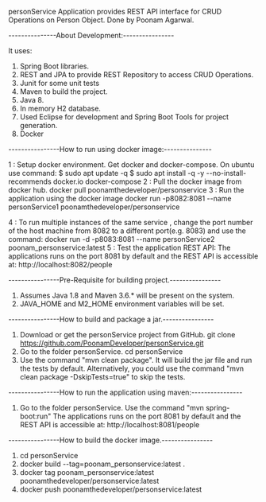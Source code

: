 personService Application provides REST API interface for 
CRUD Operations on Person Object. 
Done by Poonam  Agarwal.


---------------About Development:----------------

It uses:
1. Spring Boot libraries.
2. REST and JPA to provide REST Repository to access CRUD Operations.
3. Junit for some unit tests
4. Maven to build the project.
5. Java 8.
6. In memory H2 database.
7. Used Eclipse for development and Spring Boot Tools for project generation.
8. Docker

----------------How to run using docker image:---------------

1 : Setup docker environment. Get docker and docker-compose.
On ubuntu use command:
   $ sudo apt update -q
   $ sudo apt install -q -y --no-install-recommends docker.io docker-compose
2 : Pull the docker image from docker hub.
    docker pull poonamthedeveloper/personservice
3 : Run the application using the docker image
    docker run -p8082:8081 --name personService1 poonamthedeveloper/personservice

4 : To run multiple instances of the same service ,
change the port number of the host machine from 8082 to a different port(e.g. 8083) and use the command: 
   docker run -d -p8083:8081 --name personService2 poonam_personservice:latest
5 : Test the application REST API:
The applications runs on the port 8081 by default and the REST API is accessible at:
   http://localhost:8082/people


----------------Pre-Requisite for building project.----------------
1. Assumes Java 1.8 and Maven 3.6.* will be present on the system. 
2. JAVA_HOME and M2_HOME environment variables will be set.


----------------How to build and package a jar.----------------
1. Download or get the personService project from GitHub. 
  git clone https://github.com/PoonamDeveloper/personService.git
2. Go to the folder personService.
  cd personService
3. Use the command "mvn clean package". It will build the jar file and run the tests by default.
   Alternatively, you could use the command "mvn clean package -DskipTests=true" to skip the tests.



----------------How to run the application using maven:----------------
1. Go to the folder personService. Use the command "mvn spring-boot:run"
The applications runs on the port 8081 by default and the REST API is accessible at:
http://localhost:8081/people



----------------How to build the docker image.----------------
1. cd personService
2. docker build --tag=poonam_personservice:latest .
3. docker tag poonam_personservice:latest poonamthedeveloper/personservice:latest
4. docker push poonamthedeveloper/personservice:latest


